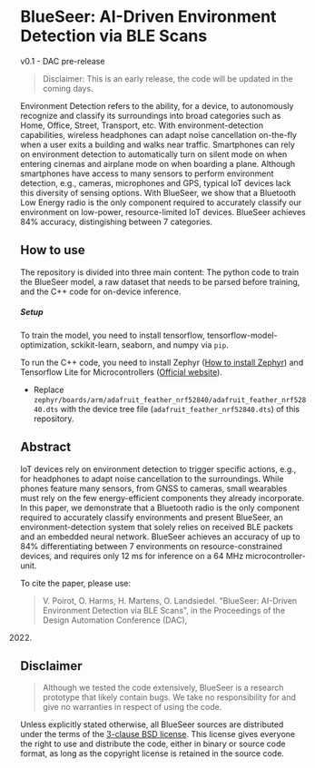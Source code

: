 # BlueSeer: AI-Driven Environment Detection via BLE Scans

v0.1 - DAC pre-release

> Disclaimer: This is an early release, the code will be updated in the coming days.

Environment Detection refers to the ability, for a device, to autonomously recognize and classify its surroundings into broad categories such as Home, Office, Street, Transport, etc.
With environment-detection capabilities, wireless headphones can adapt noise cancellation on-the-fly when a user exits a building and walks near traffic. Smartphones can rely on environment detection to automatically turn on silent mode on when entering cinemas and airplane mode on when boarding a plane.
Although smartphones have access to many sensors to perform environment detection, e.g., cameras, microphones and GPS, typical IoT devices lack this diversity of sensing options.
With BlueSeer, we show that a Bluetooth Low Energy radio is the only component required to accurately classify our environment on low-power, resource-limited IoT devices.
BlueSeer achieves 84% accuracy, distingishing between 7 categories.

## How to use

The repository is divided into three main content: The python code to train the BlueSeer model, a raw dataset that needs to be parsed before training, and the C++ code for on-device inference.

##### Setup

To train the model, you need to install tensorflow, tensorflow-model-optimization, sckikit-learn, seaborn, and numpy via ```pip```.

To run the C++ code, you need to install Zephyr ([How to install Zephyr](https://docs.zephyrproject.org/latest/develop/getting_started/index.html)) and Tensorflow Lite for Microcontrollers ([Official website](https://www.tensorflow.org/lite/microcontrollers)).

- Replace `zephyr/boards/arm/adafruit_feather_nrf52840/adafruit_feather_nrf52840.dts` with the device tree file (`adafruit_feather_nrf52840.dts`) of this repository.

## Abstract
IoT devices rely on environment detection to trigger specific actions, e.g., for headphones to adapt noise cancellation to the surroundings.
While phones feature many sensors, from GNSS to cameras, small wearables must rely on the few energy-efficient components they already incorporate.
In this paper, we demonstrate that a Bluetooth radio is the only component required to accurately classify environments and present BlueSeer, an environment-detection system that solely relies on received BLE packets and an embedded neural network.
BlueSeer achieves an accuracy of up to 84% differentiating between 7 environments on resource-constrained devices, and requires only 12 ms for inference on a 64 MHz microcontroller-unit.

To cite the paper, please use:
> V. Poirot, O. Harms, H. Martens, O. Landsiedel. "BlueSeer: AI-Driven Environment Detection via BLE Scans", in the Proceedings of the Design Automation Conference (DAC),
2022.

## Disclaimer 
> Although we tested the code extensively, BlueSeer is a research prototype that likely contain bugs. We take no responsibility for and give no warranties in respect of using the code.

Unless explicitly stated otherwise, all BlueSeer sources are distributed under the terms of the [3-clause BSD license](license). This license gives everyone the right to use and distribute the code, either in binary or source code format, as long as the copyright license is retained in the source code.